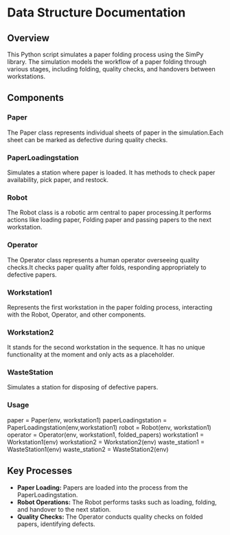 # Data Structure Documentation

## Overview

This Python script simulates a paper folding process using the SimPy library. The simulation models the workflow of a paper folding through various stages, including folding, quality checks, and handovers between workstations.

## Components

### Paper

The Paper class represents individual sheets of paper in the simulation.Each sheet can be marked as defective during quality checks.

### PaperLoadingstation

Simulates a station where paper is loaded. It has methods to check paper availability, pick paper, and restock.

### Robot

The Robot class is a robotic arm central to paper processing.It performs actions like  loading paper, Folding paper and passing papers to the next workstation.

### Operator

The Operator class represents a human operator overseeing quality checks.It checks paper quality after folds, responding appropriately to defective papers.

### Workstation1

Represents the first workstation in the paper folding process, interacting with the Robot, Operator, and other components.

### Workstation2

It stands for the second workstation in the sequence. It has no unique functionality at the moment and only acts as a placeholder.

### WasteStation

Simulates a station for disposing of defective papers.

### Usage

paper = Paper(env, workstation1)
paperLoadingstation = PaperLoadingstation(env,workstation1)
robot = Robot(env, workstation1)
operator = Operator(env, workstation1, folded_papers)
workstation1 = Workstation1(env)
workstation2 = Workstation2(env)
waste_station1 = WasteStation1(env)
waste_station2 = WasteStation2(env) 

## Key Processes

- **Paper Loading:** Papers are loaded into the process from the PaperLoadingstation.
- **Robot Operations:** The Robot performs tasks such as loading, folding, and handover to the next station.
- **Quality Checks:** The Operator conducts quality checks on folded papers, identifying defects.
